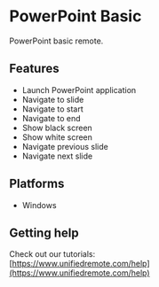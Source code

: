 # PowerPoint Basic
PowerPoint basic remote.

## Features
*  Launch PowerPoint application
*  Navigate to slide
*  Navigate to start
*  Navigate to end
*  Show black screen
*  Show white screen
*  Navigate previous slide
*  Navigate next slide

## Platforms
* Windows

## Getting help
Check out our tutorials: <br>
[https://www.unifiedremote.com/help](https://www.unifiedremote.com/help)
